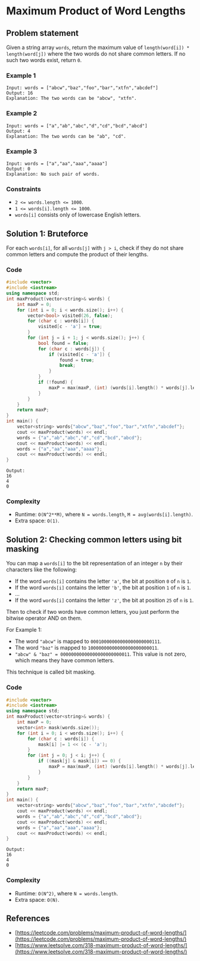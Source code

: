 # Maximum Product of Word Lengths

## Problem statement

Given a string array `words`, return the maximum value of `length(word[i]) * length(word[j])` where the two words do not share common letters. If no such two words exist, return `0`.

 

### Example 1
```text
Input: words = ["abcw","baz","foo","bar","xtfn","abcdef"]
Output: 16
Explanation: The two words can be "abcw", "xtfn".
```

### Example 2
```text
Input: words = ["a","ab","abc","d","cd","bcd","abcd"]
Output: 4
Explanation: The two words can be "ab", "cd".
```

### Example 3
```text
Input: words = ["a","aa","aaa","aaaa"]
Output: 0
Explanation: No such pair of words.
``` 

### Constraints

* `2 <= words.length <= 1000`.
* `1 <= words[i].length <= 1000`.
* `words[i]` consists only of lowercase English letters.

## Solution 1: Bruteforce

For each `words[i]`, for all `words[j]` with `j > i`, check if they do not share common letters and compute the product of their lengths.

### Code
```cpp
#include <vector>
#include <iostream>
using namespace std;
int maxProduct(vector<string>& words) {
    int maxP = 0;
    for (int i = 0; i < words.size(); i++) {
        vector<bool> visited(26, false);
        for (char c : words[i]) {
            visited[c - 'a'] = true;
        }        
        for (int j = i + 1; j < words.size(); j++) {
            bool found = false;
            for (char c : words[j]) {              
                if (visited[c - 'a']) {
                    found = true;
                    break;
                }
            }
            if (!found) {
                maxP = max(maxP, (int) (words[i].length() * words[j].length()));
            } 
        }
    }
    return maxP;
}
int main() {
    vector<string> words{"abcw","baz","foo","bar","xtfn","abcdef"};
    cout << maxProduct(words) << endl;
    words = {"a","ab","abc","d","cd","bcd","abcd"};
    cout << maxProduct(words) << endl;
    words = {"a","aa","aaa","aaaa"};
    cout << maxProduct(words) << endl;
}
```
```text
Output:
16
4
0
```

### Complexity
* Runtime: `O(N^2**M)`, where `N = words.length`, `M = avg(words[i].length)`.
* Extra space: `O(1)`.

## Solution 2: Checking common letters using bit masking

You can map a `words[i]` to the bit representation of an integer `n` by their characters like the following:

* If the word `words[i]` contains the letter `'a'`, the bit at position `0` of `n` is `1`.
* If the word `words[i]` contains the letter `'b'`, the bit at position `1` of `n` is `1`.
* ...
* If the word `words[i]` contains the letter `'z'`, the bit at position `25` of `n` is `1`.

Then to check if two words have common letters, you just perform the bitwise operator AND on them.

For Example 1:

* The word `"abcw"` is mapped to `00010000000000000000000111`.
* The word `"baz"` is mapped to `10000000000000000000000011`.
* `"abcw" & "baz" = 00000000000000000000000011`. This value is not zero, which means they have common letters.

This technique is called bit masking.

### Code 
```cpp
#include <vector>
#include <iostream>
using namespace std;
int maxProduct(vector<string>& words) {
    int maxP = 0;
    vector<int> mask(words.size());
    for (int i = 0; i < words.size(); i++) {
        for (char c : words[i]) {
            mask[i] |= 1 << (c - 'a');
        }        
        for (int j = 0; j < i; j++) {
            if ((mask[j] & mask[i]) == 0) {
                maxP = max(maxP, (int) (words[i].length() * words[j].length()));
            } 
        }
    }
    return maxP;
}
int main() {
    vector<string> words{"abcw","baz","foo","bar","xtfn","abcdef"};
    cout << maxProduct(words) << endl;
    words = {"a","ab","abc","d","cd","bcd","abcd"};
    cout << maxProduct(words) << endl;
    words = {"a","aa","aaa","aaaa"};
    cout << maxProduct(words) << endl;
}
```
```text
Output:
16
4
0
```

### Complexity
* Runtime: `O(N^2)`, where `N = words.length`.
* Extra space: `O(N)`.


## References
* [https://leetcode.com/problems/maximum-product-of-word-lengths/](https://leetcode.com/problems/maximum-product-of-word-lengths/)
* [https://www.leetsolve.com/318-maximum-product-of-word-lengths/](https://www.leetsolve.com/318-maximum-product-of-word-lengths/)

